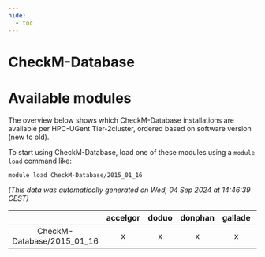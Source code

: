 ```yaml
---
hide:
  - toc
---
```


CheckM-Database
===============

# Available modules


The overview below shows which CheckM-Database installations are available per HPC-UGent Tier-2cluster, ordered based on software version (new to old).

To start using CheckM-Database, load one of these modules using a `module load` command like:

```shell
module load CheckM-Database/2015_01_16
```

*(This data was automatically generated on Wed, 04 Sep 2024 at 14:46:39 CEST)*  

| |accelgor|doduo|donphan|gallade|joltik|shinx|skitty|
| :---: | :---: | :---: | :---: | :---: | :---: | :---: | :---: |
|CheckM-Database/2015_01_16|x|x|x|x|x|x|x|
